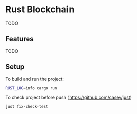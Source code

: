 # Rust Blockchain

TODO

## Features

TODO

## Setup

To build and run the project:

```bash
RUST_LOG=info cargo run
```

To check project before push (https://github.com/casey/just)
```bash
just fix-check-test
``` 